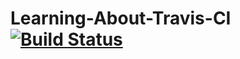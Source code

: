 # Learning-About-Travis-CI [![Build Status](https://travis-ci.org/thesurfermac/Learning-About-Travis-CI.svg?branch=master)](https://travis-ci.org/thesurfermac/Learning-About-Travis-CI)
